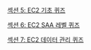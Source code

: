 [섹션 5: EC2 기초 퀴즈](https://elderly-yak-238.notion.site/5-EC2-f661f049441149e5a3a78cb5d98c845b)

[섹션 6: EC2 SAA 레벨 퀴즈](https://elderly-yak-238.notion.site/6-EC2-SAA-4dfb1cb5ea41427e86519c162905eebb)

[섹션 7: EC2 데이터 관리 퀴즈](https://elderly-yak-238.notion.site/7-EC2-ba845aec7fba431f8126f12f84eb5e2e)